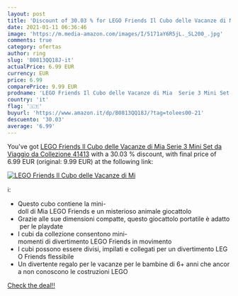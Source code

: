 ```yaml
---
layout: post
title: 'Discount of 30.03 % for LEGO Friends Il Cubo delle Vacanze di Mi'
date: 2021-01-11 06:36:46
image: 'https://m.media-amazon.com/images/I/5171aY6R5jL._SL200_.jpg'
comments: true
category: ofertas
author: ring
slug: 'B0813QQ18J-it'
actualPrice: 6.99 EUR
currency: EUR
price: 6.99
comparePrice: 9.99 EUR
prodname: 'LEGO Friends Il Cubo delle Vacanze di Mia  Serie 3 Mini Set da Viaggio da Collezione  41413'
country: 'it'
flag: '🇮🇹'
buyurl: 'https://www.amazon.it/dp/B0813QQ18J/?tag=tolees00-21'
descuento: '30.03'
average: '6.99'
---
```


You've got [LEGO Friends Il Cubo delle Vacanze di Mia  Serie 3 Mini Set da Viaggio da Collezione  41413](https://www.amazon.it/dp/B0813QQ18J/?tag=tolees00-21) with a  30.03 % discount, with final price of 6.99 EUR (original: 9.99 EUR) at the following link:

[![LEGO Friends Il Cubo delle Vacanze di Mi](https://m.media-amazon.com/images/I/5171aY6R5jL._SL200_.jpg)](https://www.amazon.it/dp/B0813QQ18J/?tag=tolees00-21)

ℹ️:

- Questo cubo contiene la mini-doll di Mia LEGO Friends e un misterioso animale giocattolo
- Grazie alle sue dimensioni compatte, questo giocattolo portatile è adatto per le playdate
- I cubi da collezione consentono mini-momenti di divertimento LEGO Friends in movimento
- I cubi possono essere divisi, impilati e collegati per un divertimento LEGO Friends flessibile
- Un divertente regalo per le vacanze per le bambine di 6+ anni che ancora non conoscono le costruzioni LEGO

[Check the deal!!](https://www.amazon.it/dp/B0813QQ18J/?tag=tolees00-21)
